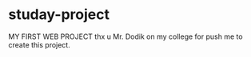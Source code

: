 # studay-project

MY FIRST WEB PROJECT 
thx u Mr. Dodik on my college for push me to create this project.
